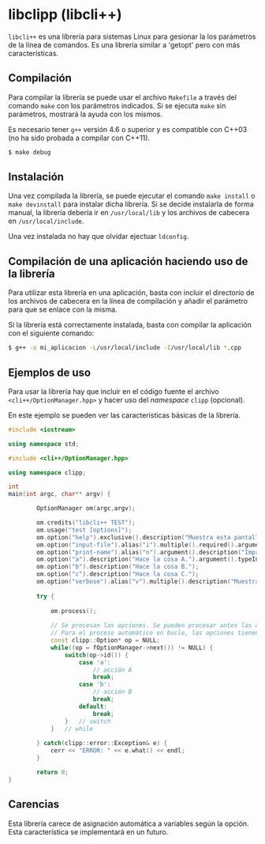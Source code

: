 libclipp (libcli++)
===================

`libcli++` es una librería para sistemas Linux para gesionar la los parámetros
de la línea de comandos. Es una librería similar a 'getopt' pero con más
características.

## Compilación ##

Para compilar la librería se puede usar el archivo `Makefile` a través del
comando `make` con los parámetros indicados. Si se ejecuta `make` sin
parámetros, mostrará la ayuda con los mismos.

Es necesario tener `g++` versión 4.6 o superior y es compatible con C++03 (no
ha sido probada a compilar con C++11).

```bash
$ make debug
```

## Instalación ##

Una vez compilada la librería, se puede ejecutar el comando `make install` o
`make devinstall` para instalar dicha librería. Si se decide instalarla de
forma manual, la librería debería ir en `/usr/local/lib` y los archivos de
cabecera en `/usr/local/include`.

Una vez instalada no hay que olvidar ejectuar `ldconfig`.

## Compilación de una aplicación haciendo uso de la librería ##

Para utilizar esta librería en una aplicación, basta con incluir el directorio
de los archivos de cabecera en la línea de compilación y añadir el parámetro
para que se enlace con la misma.

Si la librería está correctamente instalada, basta con compilar la aplicación
con el siguiente comando:

```bash
$ g++ -o mi_aplicacion -L/usr/local/include -I/usr/local/lib *.cpp
```

## Ejemplos de uso ##

Para usar la librería hay que incluir en el código fuente el archivo
`<cli++/OptionManager.hpp>` y hacer uso del _namespace_ `clipp` (opcional).

En este ejemplo se pueden ver las características básicas de la librería.

```cpp
#include <iostream>

using namespace std;

#include <cli++/OptionManager.hpp>

using namespace clipp;

int
main(int argc, char** argv) {

        OptionManager om(argc,argv);

        om.credits("libcli++ TEST");
        om.usage("test [options]");
        om.option("help").exclusive().description("Muestra esta pantalla de ayuda.");
        om.option("input-file").alias("i").multiple().required().argumentRequired().description("Archivo de entrada.");
        om.option("print-name").alias("n").argument().description("Imprime el nombre (se puede especificar).");
        om.option("a").description("Hace la cosa A.").argument().typeInteger();
        om.option("b").description("Hace la cosa B.");
        om.option("c").description("Hace la cosa C.");
        om.option("verbose").alias("v").multiple().description("Muestra más información en pantalla (se puede especificar varias veces).");
        
        try {
        
			om.process();
			
			// Se procesan las opciones. Se pueden procesar antes las opciones exclusivas.
			// Para el proceso automático en bucle, las opciones tienen que tener ID.
			const clipp::Option* op = NULL;
			while((op = fOptionManager->next()) != NULL) {
				switch(op->id()) {
					case 'a':
						// acción A
						break;
					case 'b':
						// acción B
						break;
					default:
						break;
				}	// switch
			}	// while
		
		} catch(clipp::error::Exception& e) {
			cerr << "ERROR: " << e.what() << endl;
		}

        return 0;
}

```

## Carencias ##

Esta librería carece de asignación automática a variables según la opción.
Esta característica se implementará en un futuro.
